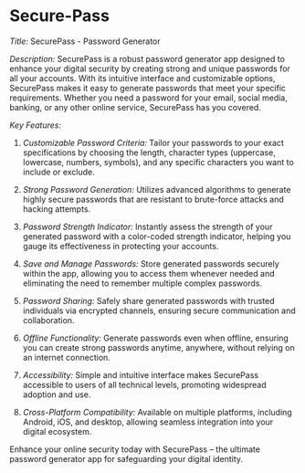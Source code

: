 # Secure-Pass
*Title:* SecurePass - Password Generator

*Description:*
SecurePass is a robust password generator app designed to enhance your digital security by creating strong and unique passwords for all your accounts. With its intuitive interface and customizable options, SecurePass makes it easy to generate passwords that meet your specific requirements. Whether you need a password for your email, social media, banking, or any other online service, SecurePass has you covered.

*Key Features:*
1. *Customizable Password Criteria:* Tailor your passwords to your exact specifications by choosing the length, character types (uppercase, lowercase, numbers, symbols), and any specific characters you want to include or exclude.
  
2. *Strong Password Generation:* Utilizes advanced algorithms to generate highly secure passwords that are resistant to brute-force attacks and hacking attempts.
  
3. *Password Strength Indicator:* Instantly assess the strength of your generated password with a color-coded strength indicator, helping you gauge its effectiveness in protecting your accounts.
  
4. *Save and Manage Passwords:* Store generated passwords securely within the app, allowing you to access them whenever needed and eliminating the need to remember multiple complex passwords.
  
5. *Password Sharing:* Safely share generated passwords with trusted individuals via encrypted channels, ensuring secure communication and collaboration.
  
6. *Offline Functionality:* Generate passwords even when offline, ensuring you can create strong passwords anytime, anywhere, without relying on an internet connection.
  
7. *Accessibility:* Simple and intuitive interface makes SecurePass accessible to users of all technical levels, promoting widespread adoption and use.
  
8. *Cross-Platform Compatibility:* Available on multiple platforms, including Android, iOS, and desktop, allowing seamless integration into your digital ecosystem.
  
Enhance your online security today with SecurePass – the ultimate password generator app for safeguarding your digital identity.

